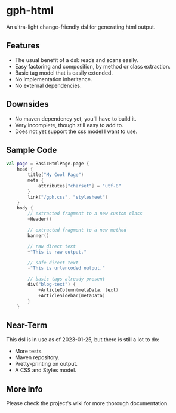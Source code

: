 # gph-html

An ultra-light change-friendly dsl for generating html output.

## Features

* The usual benefit of a dsl: reads and scans easily.
* Easy factoring and composition, by method or class extraction.
* Basic tag model that is easily extended.
* No implementation inheritance.
* No external dependencies.

## Downsides

* No maven dependency yet, you'll have to build it.
* Very incomplete, though still easy to add to.
* Does not yet support the css model I want to use.

## Sample Code

```kotlin
val page = BasicHtmlPage.page {
    head {
        title("My Cool Page")
        meta {
            attributes["charset"] = "utf-8"
        }
        link("/gph.css", "stylesheet")
    }
    body {
        // extracted fragment to a new custom class
        +Header()

        // extracted fragment to a new method
        banner()

        // raw direct text
        +"This is raw output."

        // safe direct text
        -"This is urlencoded output."

        // basic tags already present
        div("blog-text") {
            +ArticleColumn(metaData, text)
            +ArticleSidebar(metaData)
        }
    }
```

## Near-Term

This dsl is in use as of 2023-01-25, but there is still a lot to do:

* More tests.
* Maven repository.
* Pretty-printing on output.
* A CSS and Styles model.

## More Info

Please check the project's wiki for more thorough documentation.